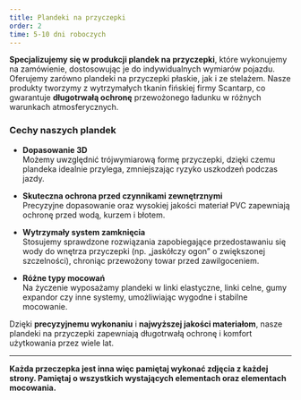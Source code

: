 ```yaml
---
title: Plandeki na przyczepki
order: 2
time: 5-10 dni roboczych
---
```



**Specjalizujemy się w produkcji plandek na przyczepki**, które wykonujemy na zamówienie, dostosowując je do indywidualnych wymiarów pojazdu. Oferujemy zarówno plandeki na przyczepki płaskie, jak i ze stelażem. Nasze produkty tworzymy z wytrzymałych tkanin fińskiej firmy Scantarp, co gwarantuje **długotrwałą ochronę** przewożonego ładunku w różnych warunkach atmosferycznych.

### Cechy naszych plandek

- **Dopasowanie 3D**  
  Możemy uwzględnić trójwymiarową formę przyczepki, dzięki czemu plandeka idealnie przylega, zmniejszając ryzyko uszkodzeń podczas jazdy.

- **Skuteczna ochrona przed czynnikami zewnętrznymi**  
  Precyzyjne dopasowanie oraz wysokiej jakości materiał PVC zapewniają ochronę przed wodą, kurzem i błotem.

- **Wytrzymały system zamknięcia**  
  Stosujemy sprawdzone rozwiązania zapobiegające przedostawaniu się wody do wnętrza przyczepki (np. „jaskółczy ogon” o zwiększonej szczelności), chroniąc przewożony towar przed zawilgoceniem.

- **Różne typy mocowań**  
  Na życzenie wyposażamy plandeki w linki elastyczne, linki celne, gumy expandor czy inne systemy, umożliwiając wygodne i stabilne mocowanie.

Dzięki **precyzyjnemu wykonaniu** i **najwyższej jakości materiałom**, nasze plandeki na przyczepki zapewniają długotrwałą ochronę i komfort użytkowania przez wiele lat.  
 

---

**Każda przeczepka jest inna więc pamiętaj wykonać zdjęcia z każdej strony.
Pamiętaj o wszystkich wystających elementach oraz elementach mocowania.**
